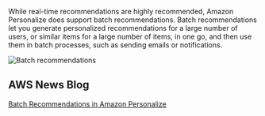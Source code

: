 While real-time recommendations are highly recommended, Amazon Personalize does support batch recommendations.
Batch recommendations let you generate personalized recommendations for a large number of users, or similar items
for a large number of items, in one go, and then use them in batch processes, such as sending emails or
notifications.

![Batch recommendations](../assets/batch-recommendations-architecture.png)

## AWS News Blog

[Batch Recommendations in Amazon Personalize](https://aws.amazon.com/blogs/aws/now-available-batch-recommendations-in-amazon-personalize/)

